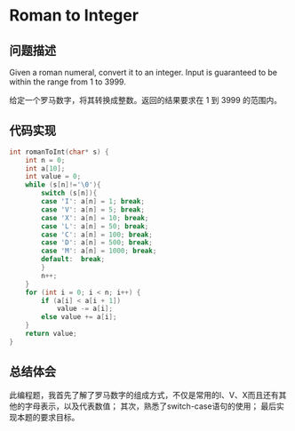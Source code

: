 
# Roman to Integer

## 问题描述
Given a roman numeral, convert it to an integer.
Input is guaranteed to be within the range from 1 to 3999.

给定一个罗马数字，将其转换成整数。返回的结果要求在 1 到 3999 的范围内。

## 代码实现
``` C
int romanToInt(char* s) {
	int n = 0;
	int a[10];
	int value = 0;
	while (s[n]!='\0'){
		switch (s[n]){
		case 'I': a[n] = 1; break;
		case 'V': a[n] = 5; break;
		case 'X': a[n] = 10; break;
		case 'L': a[n] = 50; break;
		case 'C': a[n] = 100; break;
		case 'D': a[n] = 500; break;
		case 'M': a[n] = 1000; break;
		default:  break;
		}
		n++;
	}
	for (int i = 0; i < n; i++) {
		if (a[i] < a[i + 1])
			value -= a[i];
		else value += a[i];
	}
	return value;
}
```
## 总结体会
此编程题，我首先了解了罗马数字的组成方式，不仅是常用的I、V、X而且还有其他的字母表示，以及代表数值；
其次，熟悉了switch-case语句的使用；
最后实现本题的要求目标。
